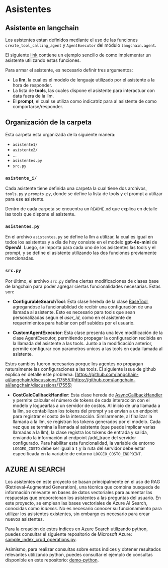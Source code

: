 # Asistentes

## Asistente en langchain
Los asistentes estan definidos mediante el uso de las funciones `create_tool_calling_agent` y `AgentExecutor` del módulo `langchain.agent`. 

El siguiente [link](https://python.langchain.com/v0.1/docs/modules/agents/quick_start/) contiene un ejemplo sencillo de como implementar un asistente utilizando estas funciones.
 
Para armar el asistente, es necesario definir tres argumentos:  

- La __llm__, la cual es el modelo de lenguaje utilizado por el asistente a la hora de responder.
- La lista de __tools__, las cuales dispone el asistente para interactuar con data fuera de la llm. 
- El __prompt__, el cual se utiliza como indicatriz para al asistente de como comportarse/responder.

## Organización de la carpeta

Esta carpeta esta organizada de la siguiente manera:

- `asistente1/`
- `asistente2/`
- ...
- `asistentes.py`
- `src.py`


### `asistente_i/`
Cada asistente tiene definida una carpeta la cual tiene dos archivos, `tools.py` y `prompts.py`, donde se define la lista de tools y el prompt a utilizar para ese asistente. 

Dentro de cada carpeta se encuentra un `README.md` que explica en detalle las tools que dispone el asistente.

### `asistentes.py`
En el archivo `asistentes.py` se define la llm a utilizar, la cual es igual en todos los asistentes y a día de hoy consiste en el modelo **gpt-4o-mini** de __OpenAI__. Luego, se importa para cada uno de los asistentes las tools y el prompt, y se define el asistente utilizando las dos funciones previamente mencionadas.

### `src.py` 

Por último, el archivo `src.py` define ciertas modificaciones de clases base de langchain para poder agregar ciertas funcionalidades necesarias. Estas son:

- __ConfigurableSearchTool__: Esta clase hereda de la clase [BaseTool](https://python.langchain.com/v0.1/docs/modules/tools/custom_tools/#subclass-basetool), agregandose la funcionablidad de recibir una configuración de una llamada al asistente. Esto es necesario para tools que sean personalizadas segun el *user_id*, como en el asistente de requerimientos para hablar con pdf subidos por el usuario.

- __CustomAgentExecutor__: Esta clase presenta una leve modificación de la clase AgentExecutor, permitiendo propagar la configuración recibida en la llamada del asistente a las tools. Junto a la modificación anterior, permite configurar con parametros unicos a las tools en cada llamada al asistente. 


Estos cambios fueron necesarios porque los agentes no propagan naturalmente las configuraciones a las tools. El siguiente issue de github explica en detalle este problema. [https://github.com/langchain-ai/langchain/discussions/17555](https://github.com/langchain-ai/langchain/discussions/17555)

- __CostCalcCallbackHandler__:  Esta clase hereda de [AsyncCallbackHandler](https://python.langchain.com/v0.1/docs/modules/callbacks/async_callbacks/) y permite calcular el número de tokens de cada interacción con el modelo y loguearlas a un servidor de costos. Al inicio de una llamada a la llm, se contabilizan los tokens del prompt y se envían a un endpoint para registrar el costo de la interacción. Similarmente, al finalizar la llamada a la llm, se registran los tokens generados por el modelo. Cada vez que se termina la llamada al asistente (que puede implicar varias llamadas a la llm), la clase registra los tokens de entrada y salida, enviando la información al endpoint /add_trace del servidor configurado. Para habilitar esta funcionalidad, la variable de entorno `LOGGEO_COSTO` debe ser igual a `1` y la ruta del servidor debe estar especificada en la variable de entorno `LOGGEO_COSTO_ENDPOINT`.



## AZURE AI SEARCH

Los asistentes en este proyecto se basan principalmente en el uso de RAG (Retrieval-Augmented Generation), una técnica que combina busqueda de información relevante en bases de datos vectoriales para aumentar las respuestas que proporcionan los asistentes a las preguntas del usuario. En este proyecto, se emplean las bases vectoriales de Azure AI Search, conocidas como *indexes*. No es necesario conocer su funcionamiento para utilizar los asistentes existentes, sin embargo es necesario para crear nuevos asistentes. 

Para la creación de estos índices en Azure Search utilizando python, puedes consultar el siguiente repositorio de Microsoft Azure: [sample_index_crud_operations.py](https://github.com/Azure/azure-sdk-for-python/blob/7cd31ac01fed9c790cec71de438af9c45cb45821/sdk/search/azure-search-documents/samples/sample_index_crud_operations.py). 

Asimismo, para realizar consultas sobre estos índices y obtener resultados relevantes utilizando python, puedes consultar el ejemplo de consultas disponible en este repositorio: [demo-python](https://github.com/Azure/azure-search-vector-samples/tree/main/demo-python). 
